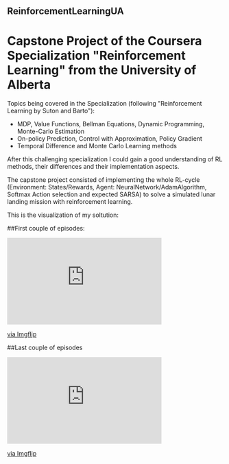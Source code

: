 ## ReinforcementLearningUA
# Capstone Project of the Coursera Specialization "Reinforcement Learning" from the University of Alberta

Topics being covered in the Specialization (following "Reinforcement Learning by Suton and Barto"):
  - MDP, Value Functions, Bellman Equations, Dynamic Programming, Monte-Carlo Estimation
  - On-policy Prediction, Control with Approximation, Policy Gradient
  - Temporal Difference and Monte Carlo Learning methods
  
After this challenging specialization I could gain a good understanding of RL methods, their differences and their implementation aspects.

The capstone project consisted of implementing the whole RL-cycle (Environment: States/Rewards, Agent: NeuralNetwork/AdamAlgorithm, Softmax Action selection and expected SARSA) to solve a simulated lunar landing mission with reinforcement learning.

This is the visualization of my soltution:

##First couple of episodes:
<div style="width:360px;max-width:100%;"><div style="height:0;padding-bottom:56.11%;position:relative;"><iframe width="360" height="202" style="position:absolute;top:0;left:0;width:100%;height:100%;" frameBorder="0" src="https://imgflip.com/embed/4ipz5e"></iframe></div><p><a href="https://imgflip.com/gif/4ipz5e">via Imgflip</a></p></div>

##Last couple of episodes
<div style="width:360px;max-width:100%;"><div style="height:0;padding-bottom:56.11%;position:relative;"><iframe width="360" height="202" style="position:absolute;top:0;left:0;width:100%;height:100%;" frameBorder="0" src="https://imgflip.com/embed/4ipxyx"></iframe></div><p><a href="https://imgflip.com/gif/4ipxyx">via Imgflip</a></p></div>
